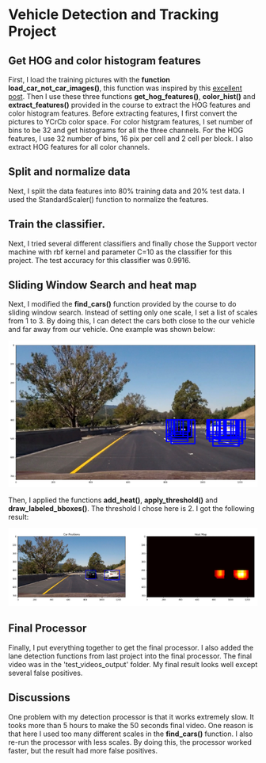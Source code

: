 # Vehicle Detection and Tracking Project

## Get HOG and color histogram features
First, I load the training pictures with the **function load_car_not_car_images()**, this function was inspired by this [excellent post](https://towardsdatascience.com/vehicle-detection-and-tracking-6665d6e1089b). Then I use these three functions **get_hog_features()**, **color_hist()** and **extract_features()** provided in the course to extract the HOG features and color histogram features. Before extracting features, I first convert the pictures to YCrCb color space. For color histgram features, I set number of bins to be 32 and get histograms for all the three channels. For the HOG features, I use 32 number of bins, 16 pix per cell and 2 cell per block. I also extract HOG features for all color channels.

## Split and normalize data
Next, I split the data features into 80% training data and 20% test data. I used the StandardScaler() function to normalize the features.

## Train the classifier.
Next, I tried several different classifiers and finally chose the Support vector machine with rbf kernel and parameter C=10 as the classifier for this project. The test accuracy for this classifier was 0.9916.

## Sliding Window Search and heat map
Next, I modified the **find_cars()** function provided by the course to do sliding window search. Instead of setting only one scale, I set a list of scales from 1 to 3. By doing this, I can detect the cars both close to the our vehicle and far away from our vehicle. One example was shown below:

![find_cars_image](https://raw.githubusercontent.com/junfeizhu/CarND-Vehicle-Detection/master/output_images/find_cars_image.PNG)

Then, I applied the functions **add_heat()**, **apply_threshold()** and **draw_labeled_bboxes()**. The threshold I chose here is 2. I got the following result:

![apply_threshold_image](https://raw.githubusercontent.com/junfeizhu/CarND-Vehicle-Detection/master/output_images/apply_threshold_image.PNG)

## Final Processor
Finally, I put everything together to get the final processor. I also added the lane detection functions from last project into the final processor. The final video was in the 'test_videos_output' folder. My final result looks well except several false positives.

## Discussions

One problem with my detection processor is that it works extremely slow. It tooks more than 5 hours to make the 50 seconds final video. One reason is that here I used too many different scales in the **find_cars()** function. I also re-run the processor with less scales. By doing this, the processor worked faster, but the result had more false positives. 